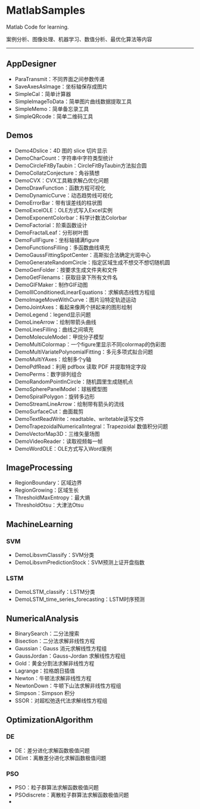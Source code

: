 # MatlabSamples

Matlab Code for learning.

案例分析、图像处理、机器学习、数值分析、最优化算法等内容

------

## AppDesigner

- ParaTransmit：不同界面之间参数传递
- SaveAxesAsImage：坐标轴保存成图片
- SimpleCal：简单计算器
- SimpleImageToData：简单图片曲线数据提取工具
- SimpleMemo：简单备忘录工具
- SimpleQRcode：简单二维码工具

## Demos

- Demo4Dslice：4D 图的 slice 切片显示
- DemoCharCount：字符串中字符类型统计
- DemoCircleFitByTaubin：CircleFitByTaubin方法拟合圆
- DemoCollatzConjecture：角谷猜想
- DemoCVX：CVX工具箱求解凸优化问题
- DemoDrawFunction：函数方程可视化
- DemoDynamicCurve：动态趋势线可视化
- DemoErrorBar：带有误差线的柱状图
- DemoExcelOLE：OLE方式写入Excel实例
- DemoExponentColorbar：科学计数法Colorbar
- DemoFactorial：阶乘函数设计
- DemoFractalLeaf：分形树叶图
- DemoFullFigure：坐标轴铺满figure
- DemoFunctionsFilling：多函数曲线填充
- DemoGaussFittingSpotCenter：高斯拟合法确定光斑中心
- DemoGenerateRandomCircle：指定区域生成不想交不想切随机圆
- DemoGenFolder：按要求生成文件夹和文件
- DemoGetFilenams：获取目录下所有文件名
- DemoGIFMaker：制作GIF动图
- DemoIllConditionedLinearEquations：求解病态线性方程组
- DemoImageMoveWithCurve：图片沿特定轨迹运动
- DemoJointAxes：看起来像两个拼起来的图形绘制
- DemoLegend：legend显示问题
- DemoLineArrow：绘制带箭头曲线
- DemoLinesFilling：曲线之间填充
- DemoMoleculeModel：甲烷分子模型
- DemoMultiColormap：一个figure里显示不同colormap的伪彩图
- DemoMultiVariatePolynomialFitting：多元多项式拟合问题
- DemoMultiYAxes：绘制多个y轴
- DemoPdfRead：利用 pdfbox 读取 PDF 并提取特定字段 
- DemoPerms：数字排列组合
- DemoRandomPointInCircle：随机圆里生成随机点
- DemoSpherePanelModel：球板模型图
- DemoSpiralPolygon：旋转多边形
- DemoStreamLineArrow：绘制带有箭头的流线
- DemoSurfaceCut：曲面裁剪
- DemoTextReadWrite：readtable、writetable读写文件
- DemoTrapezoidalNumericalIntegral：Trapezoidal 数值积分问题
- DemoVectorMap3D：三维矢量场图
- DemoVideoReader：读取视频每一帧
- DemoWordOLE：OLE方式写入Word案例

## ImageProcessing

- RegionBoundary：区域边界
- RegionGrowing：区域生长
- ThresholdMaxEntropy：最大熵
- ThresholdOtsu：大津法Otsu

## MachineLearning

### SVM

- DemoLibsvmClassify：SVM分类
- DemoLibsvmPredictionStock：SVM预测上证开盘指数

### LSTM

- DemoLSTM_classify：LSTM分类
- DemoLSTM_time_series_forecasting：LSTM时序预测

## NumericalAnalysis

- BinarySearch：二分法搜索
- Bisection：二分法求解非线性方程
- Gaussian：Gauss 消元求解线性方程组
- GaussJordan：Gauss-Jordan 求解线性方程组
- Gold：黄金分割法求解非线性方程
- Lagrange：拉格朗日插值
- Newton：牛顿法求解非线性方程
- NewtonDown：牛顿下山法求解非线性方程组
- Simpson：Simpson 积分
- SSOR：对超松弛迭代法求解线性方程组

## OptimizationAlgorithm

### DE

- DE：差分进化求解函数极值问题
- DEint：离散差分进化求解函数极值问题

### PSO

- PSO：粒子群算法求解函数极值问题
- PSOdiscrete：离散粒子群算法求解函数极值问题
- 